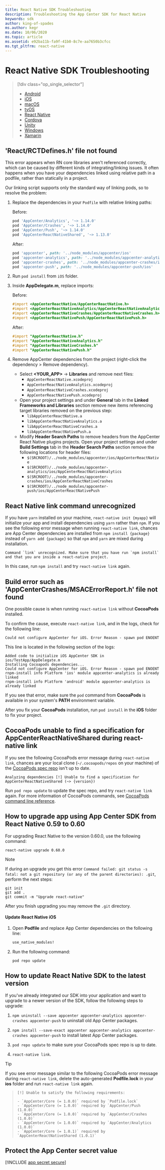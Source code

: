 ```yaml
---
title: React Native SDK Troubleshooting
description: Troubleshooting the App Center SDK for React Native
keywords: sdk
author: king-of-spades
ms.author: kegr
ms.date: 10/06/2020
ms.topic: article
ms.assetid: e92ba11b-fa9f-41b0-8c7e-aa7650b3cfcc
ms.tgt_pltfrm: react-native
---
```


# React Native SDK Troubleshooting

> [!div  class="op_single_selector"]
> * [Android](android.md)
> * [iOS](ios.md)
> * [macOS](macos.md)
> * [tvOS](tvOS.md)
> * [React Native](react-native.md)
> * [Cordova](cordova.md)
> * [Unity](unity.md)
> * [Windows](uwp.md)
> * [Xamarin](xamarin.md)

## 'React/RCTDefines.h' file not found
This error appears when RN core libraries aren't referenced correctly, which can be caused by different kinds of integrating/linking issues. It often happens when you have your dependencies linked using relative path in a podfile, rather than statically in a project.

Our linking script supports only the standard way of linking pods, so to resolve the problem:

1. Replace the dependencies in your `Podfile` with relative linking paths:

    Before:

    ```ruby
    pod 'AppCenter/Analytics', '~> 1.14.0'
    pod 'AppCenter/Crashes', '~> 1.14.0'
    pod 'AppCenter/Push', '~> 1.14.0'
    pod 'AppCenterReactNativeShared', '~> 1.13.0'
    ```

    After:

    ```ruby
    pod 'appcenter', path: '../node_modules/appcenter/ios'
    pod 'appcenter-analytics', path: '../node_modules/appcenter-analytics/ios'
    pod 'appcenter-crashes', path: '../node_modules/appcenter-crashes/ios'
    pod 'appcenter-push', path: '../node_modules/appcenter-push/ios'
    ```

1. Run `pod install` from `iOS` folder.

1. Inside **AppDelegate.m**, replace imports:

    Before:

    ```objective-c
    #import <AppCenterReactNative/AppCenterReactNative.h>
    #import <AppCenterReactNativeAnalytics/AppCenterReactNativeAnalytics.h>
    #import <AppCenterReactNativeCrashes/AppCenterReactNativeCrashes.h>
    #import <AppCenterReactNativePush/AppCenterReactNativePush.h>
    ```

    After:

    ```objective-c
    #import "AppCenterReactNative.h"
    #import "AppCenterReactNativeAnalytics.h"
    #import "AppCenterReactNativeCrashes.h"
    #import "AppCenterReactNativePush.h"
    ```

1. Remove AppCenter dependencies from the project (right-click the dependency > Remove dependency).
    * Select **<YOUR_APP>** -> **Libraries** and remove next files:
        * `AppCenterReactNative.xcodeproj`
        * `AppCenterReactNativeAnalytics.xcodeproj`
        * `AppCenterReactNativeCrashes.xcodeproj`
        * `AppCenterReactNativePush.xcodeproj`
    * Open your project settings and under **General** tab in the **Linked Frameworks and Libraries** section remove new items referencing target libraries removed on the previous step:
        * `libAppCenterReactNative.a`
        * `libAppCenterReactNativeAnalytics.a`
        * `libAppCenterReactNativeCrashes.a`
        * `libAppCenterReactNativePush.a`
    * Modify **Header Search Paths** to remove headers from the AppCenter React Native plugins projects. Open your project settings and under **Build Settings** tab in the **Header Search Paths** section remove the following locations for header files:
        * `$(SRCROOT)/../node_modules/appcenter/ios/AppCenterReactNative`
        * `$(SRCROOT)/../node_modules/appcenter-analytics/ios/AppCenterReactNativeAnalytics`
        * `$(SRCROOT)/../node_modules/appcenter-crashes/ios/AppCenterReactNativeCrashes`
        * `$(SRCROOT)/../node_modules/appcenter-push/ios/AppCenterReactNativePush`

## React Native link command unrecognized

If you have `yarn` installed on your machine, `react-native init {myapp}` will initialize your app and install dependencies using `yarn` rather than `npm`. If you see the following error message when running `react-native link`, chances are App Center dependencies are installed from `npm install {package}` instead of `yarn add {package}` so that `npm` and `yarn` are mixed during installation.

```Text
Command `link` unrecognized. Make sure that you have run `npm install` and that you are inside a react-native project.
```

In this case, run `npm install` and try `react-native link` again.

## Build error such as 'AppCenterCrashes/MSACErrorReport.h' file not found

One possible cause is when running `react-native link` without **CocoaPods** installed.

To confirm the cause, execute `react-native link`, and in the logs, check for the following line:

```Text
Could not configure AppCenter for iOS. Error Reason - spawn pod ENOENT
```

This line is located in the following section of the logs:

```Text
Added code to initialize iOS AppCenter SDK in ios/TestApp/AppDelegate.m
Installing Cocoapods dependencies...
Could not configure AppCenter for iOS. Error Reason - spawn pod ENOENT
rnpm-install info Platform 'ios' module appcenter-analytics is already linked
rnpm-install info Platform 'android' module appcenter-analytics is already linked
```

If you see that error, make sure the `pod` command from **CocoaPods** is available in your system's **PATH** environment variable.

After you fix your **CocoaPods** installation, run `pod install` in the **iOS** folder to fix your project.

## CocoaPods unable to find a specification for AppCenterReactNativeShared during react-native link

If you see the following CocoaPods error message during `react-native link`, chances are your local clone (`~/.cocoapods/repos` on your machine) of the [CocoaPods spec repo](https://github.com/CocoaPods/Specs) isn't up to date.

```Text
Analyzing dependencies [!] Unable to find a specification for AppCenterReactNativeShared (~> {version})
```

Run `pod repo update` to update the spec repo, and try `react-native link` again. For more information of CocoaPods commands, see [CocoaPods command line reference](https://guides.cocoapods.org/terminal/commands.html#pod_repo_update).

## How to upgrade app using App Center SDK from React Native 0.59 to 0.60

For upgrading React Native to the version 0.60.0, use the following command:

```shell
react-native upgrade 0.60.0
```

> [!NOTE]
> If during an upgrade you get this error `Command failed: git status -s fatal: not a git repository (or any of the parent directories): .git`, perform the next steps:
>   ```shell
>   git init
>   git add .
>   git commit -m "Upgrade react-native"
>   ```
> After you finish upgrading you may remove the `.git` directory.

#### Update React Native iOS

1. Open **Podfile** and replace App Center dependencies on the following line:

    ```ruby
    use_native_modules!
    ```

2. Run the following command:

    ```shell
    pod repo update
    ```

## How to update React Native SDK to the latest version

If you've already integrated our SDK into your application and want to upgrade to a newer version of the SDK, follow the following steps to upgrade:

1. `npm uninstall --save appcenter appcenter-analytics appcenter-crashes appcenter-push` to uninstall old App Center packages.

2. `npm install --save-exact appcenter appcenter-analytics appcenter-crashes appcenter-push` to install latest App Center packages.

3. `pod repo update` to make sure your CocoaPods spec repo is up to date.

4. `react-native link`.

> [!TIP]
> If you see error message similar to the following CocoaPods error message during `react-native link`, delete the auto-generated **Podfile.lock** in your **ios** folder and run `react-native link` again.

> ```Text
> [!] Unable to satisfy the following requirements:
>
> - `AppCenter/Core (= 1.0.0)` required by `Podfile.lock`
> - `AppCenter/Core (= 1.0.0)` required by `AppCenter/Push (1.0.0)`
> - `AppCenter/Core (= 1.0.0)` required by `AppCenter/Crashes (1.0.0)`
> - `AppCenter/Core (= 1.0.0)` required by `AppCenter/Analytics (1.0.0)`
> - `AppCenter/Core (= 1.0.1)` required by `AppCenterReactNativeShared (1.0.1)`
> ```

## Protect the App Center secret value

[!INCLUDE [app secret secure](../includes/app-secret-secure.md)]
